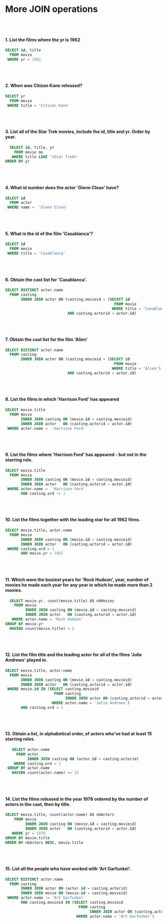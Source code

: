 <h1>More JOIN operations</h1>
<br></br>

#### 1. List the films where the yr is 1962
```SQL
SELECT id, title
  FROM movie
 WHERE yr = 1962
```
<br></br>

#### 2. When was Citizen Kane released?
```SQL
SELECT yr
  FROM movie
 WHERE title = 'Citizen Kane'
```
<br></br>

#### 3. List all of the Star Trek movies, include the id, title and yr. Order by year.
```SQL
  SELECT id, title, yr
    FROM movie me
   WHERE title LIKE '%Star Trek%'
ORDER BY yr
```
<br></br>

#### 4. What id number does the actor 'Glenn Close' have?
```SQL
SELECT id
  FROM actor
 WHERE name =  'Glenn Close'
```
<br></br>

#### 5. What is the id of the film 'Casablanca'?
```SQL
SELECT id
  FROM movie
 WHERE title = 'Casablanca'
```
<br></br>

#### 6. Obtain the cast list for 'Casablanca'.
```SQL
SELECT DISTINCT actor.name
  FROM casting 
       INNER JOIN actor ON (casting.movieid = (SELECT id
                                                 FROM movie
                                                WHERE title = 'Casablanca')
                            AND casting.actorid = actor.id)
```
<br></br>

#### 7. Obtain the cast list for the film 'Alien'
```SQL
SELECT DISTINCT actor.name
  FROM casting 
       INNER JOIN actor ON (casting.movieid = (SELECT id
                                                 FROM movie
                                                WHERE title = 'Alien')
                            AND casting.actorid = actor.id)
```
<br></br>

#### 8. List the films in which 'Harrison Ford' has appeared
```SQL
SELECT movie.title
  FROM movie 
       INNER JOIN casting ON (movie.id = casting.movieid)
       INNER JOIN actor   ON (casting.actorid = actor.id)
 WHERE actor.name =  'Harrison Ford'
```
<br></br>

#### 9. List the films where 'Harrison Ford' has appeared - but not in the starring role.
```SQL
SELECT movie.title
  FROM movie 
       INNER JOIN casting ON (movie.id = casting.movieid)
       INNER JOIN actor   ON (casting.actorid = actor.id)
 WHERE actor.name =  'Harrison Ford'
       AND casting.ord != 1
```
<br></br>

#### 10. List the films together with the leading star for all 1962 films.
```SQL
SELECT movie.title, actor.name
  FROM movie 
       INNER JOIN casting ON (movie.id = casting.movieid)
       INNER JOIN actor   ON (casting.actorid = actor.id)
 WHERE casting.ord = 1
       AND movie.yr = 1962
```
<br></br>

#### 11. Which were the busiest years for 'Rock Hudson', year, number of movies he made each year for any year in which he made more than 2 movies.
```SQL
  SELECT movie.yr, count(movie.title) AS nbMovies
    FROM movie
         INNER JOIN casting ON (movie.id = casting.movieid)
         INNER JOIN actor   ON (casting.actorid = actor.id)
   WHERE actor.name = 'Rock Hudson'
GROUP BY movie.yr
  HAVING count(movie.title) > 2
```
<br></br>

#### 12. List the film title and the leading actor for all of the films 'Julie Andrews' played in.
```SQL
SELECT movie.title, actor.name
  FROM movie 
       INNER JOIN casting ON (movie.id = casting.movieid)
       INNER JOIN actor   ON (casting.actorid = actor.id)
 WHERE movie.id IN (SELECT casting.movieid
                      FROM casting 
                           INNER JOIN actor ON (casting.actorid = actor.id)
                     WHERE actor.name = 'Julie Andrews')
       AND casting.ord = 1
```
<br></br>

#### 13. Obtain a list, in alphabetical order, of actors who've had at least 15 starring roles.
```SQL
   SELECT actor.name
     FROM actor
          INNER JOIN casting ON (actor.id = casting.actorid)
    WHERE casting.ord = 1
 GROUP BY actor.name
   HAVING count(actor.name) >= 15  
```
<br></br>

#### 14. List the films released in the year 1978 ordered by the number of actors in the cast, then by title.
```SQL
SELECT movie.title, count(actor.name) AS nbActors
    FROM movie 
         INNER JOIN casting ON (movie.id = casting.movieid)
         INNER JOIN actor   ON (casting.actorid = actor.id)
   WHERE yr = 1978
GROUP BY movie.title
ORDER BY nbActors DESC, movie.title
```
<br></br>

#### 15. List all the people who have worked with 'Art Garfunkel'.
```SQL
SELECT DISTINCT actor.name
  FROM casting 
       INNER JOIN actor ON (actor.id = casting.actorid)
       INNER JOIN movie ON (movie.id = casting.movieid)
 WHERE actor.name != 'Art Garfunkel'
       AND casting.movieid IN (SELECT casting.movieid
                                 FROM casting
                                      INNER JOIN actor ON (casting.actorid = actor.id) 
                                WHERE actor.name = 'Art Garfunkel')
```
<br></br>